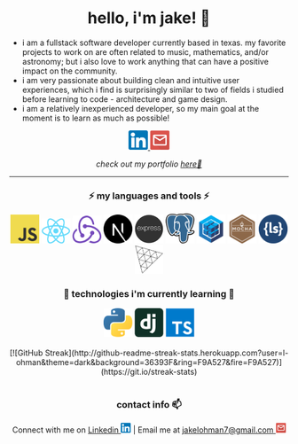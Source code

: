 <h1 align="center">hello, i'm jake! 🤠</h1>

* i am a fullstack software developer currently based in texas. my favorite projects to work on are often related to music, mathematics, and/or astronomy; but i also love to work anything that can have a positive impact on the community.
* i am very passionate about building clean and intuitive user experiences, which i find is surprisingly similar to two of fields i studied before learning to code - architecture and game design.
* i am a relatively inexperienced developer, so my main goal at the moment is to learn as much as possible!

<div align="center">
<a href="https://www.linkedin.com/in/jake-lohman/">
	<img src="https://raw.githubusercontent.com/l-ohman/l-ohman/main/icons/Linkedin.png" width="35" alt="Linkedin Logo"/>
</a>

<a href="mailto:jakelohman7@gmail.com">
	<img src="https://raw.githubusercontent.com/l-ohman/l-ohman/main/icons/Email.png" width="35" alt="Email Logo"/>
</a>

<p>
  <i>check out my portfolio <a href="https://l-ohman.com/">here🌱</a></i>
</p>
</div>

<hr />

<h3 align="center">⚡ my languages and tools ⚡</h3>

<div align="center">
	<img alt="Javascript" src="https://raw.githubusercontent.com/l-ohman/l-ohman/main/icons/Javascript.png" width="52" />
	<a href="https://reactjs.org/"><img alt="React" src="https://raw.githubusercontent.com/l-ohman/l-ohman/main/icons/React.js.png" width="52" /></a>
	<a href="https://redux.js.org/"><img alt="Redux" src="https://raw.githubusercontent.com/l-ohman/l-ohman/main/icons/Redux.png" width="52" /></a>
	<a href="https://nextjs.org/"><img alt="Next.js" src="https://raw.githubusercontent.com/l-ohman/l-ohman/main/icons/Next.js.png" width="52" /></a>
	<a href="https://expressjs.com/"><img alt="Express" src="https://raw.githubusercontent.com/l-ohman/l-ohman/main/icons/Express.png" width="52" /></a>
	<a href="https://www.postgresql.org/"><img alt="PostgreSQL" src="https://raw.githubusercontent.com/l-ohman/l-ohman/main/icons/PostgreSQL.png" width="52" /></a>
	<a href="https://sequelize.org/"><img alt="Sequelize" src="https://raw.githubusercontent.com/l-ohman/l-ohman/main/icons/Sequelize.png" width="52" /></a>
	<a href="https://mochajs.org/"><img alt="Mocha" src="https://raw.githubusercontent.com/l-ohman/l-ohman/main/icons/Mocha.png" width="52" /></a>
	<!--<a href="https://www.chaijs.com/"><img alt="Chai" src="https://raw.githubusercontent.com/l-ohman/l-ohman/main/icons/Chai.png" width="52" /></a>-->
	<a href="https://lesscss.org/"><img alt="Less (CSS Library)" src="https://raw.githubusercontent.com/l-ohman/l-ohman/main/icons/Less.png" width="52" /></a>
	<a href="https://threejs.org/"><img alt="Three JS" src="https://raw.githubusercontent.com/l-ohman/l-ohman/main/icons/Three.png" width="52" /></a>
	<!-- React-Flow -->
</div>

<h3 align="center">🚧 technologies i'm currently learning 🚧</h3>

<div align="center">
	<img alt="Python" src="https://raw.githubusercontent.com/l-ohman/l-ohman/main/icons/Python.png" width="52" />
	<!--<a href="https://www.mongodb.com/home"><img alt="MongoDB" src="https://raw.githubusercontent.com/l-ohman/l-ohman/main/icons/MongoDB.png" width="52" /></a>-->
	<a href="https://www.djangoproject.com/"><img alt="Django" src="https://raw.githubusercontent.com/l-ohman/l-ohman/main/icons/Django.png" width="52" /></a>
	<img alt="Typescript" src="https://raw.githubusercontent.com/l-ohman/l-ohman/main/icons/Typescript.png" width="52" />
	<!-- TensorFlow, Unity -->
</div>

<br />

<!--|Github Stats|Top Languages|-->
<!--|---|---|-->
<!--| [![GitHub Streak](http://github-readme-streak-stats.herokuapp.com?user=l-ohman&theme=dark&background=36393F&ring=F9A527&fire=F9A527)](https://git.io/streak-stats) | [![Top Langs](https://github-readme-stats.vercel.app/api/top-langs/?username=l-ohman&theme=slateorange&layout=compact&hide=less&count_private=false)](https://github.com/l-ohman/github-readme-stats) |-->

<div align="center">
	[![GitHub Streak](http://github-readme-streak-stats.herokuapp.com?user=l-ohman&theme=dark&background=36393F&ring=F9A527&fire=F9A527)](https://git.io/streak-stats)
</div>

<br />


<h3 align="center">contact info 📫</h3>
<div align="center">
Connect with me on <a href="https://www.linkedin.com/in/jake-lohman/">Linkedin <img src="https://raw.githubusercontent.com/l-ohman/l-ohman/main/icons/Linkedin.png" width="18" alt="Linkedin Logo"/></a>
 | Email me at <a href="mailto:jakelohman7@gmail.com">jakelohman7@gmail.com <img src="https://raw.githubusercontent.com/l-ohman/l-ohman/main/icons/Email.png" width="18" alt="jakelohman7@gmail.com"/></a>
</div>

<!--
 todo:
	* add more technologies to lists
	* convert img links to https://github.com/devicons/devicon
	* add some "projects i'm working on" section
	* if write medium articles, add list here as well
	* might be worth adding other interests (such as my soundcloud / toki pona studies)
 guide here: https://www.sitepoint.com/github-profile-readme/
-->
